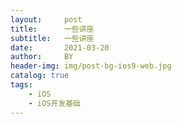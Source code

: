 ```yaml
---
layout:     post
title:      一些讲座
subtitle:   一些讲座 
date:       2021-03-20
author:     BY
header-img: img/post-bg-ios9-web.jpg
catalog: true
tags:
    - iOS
    - iOS开发基础
---
```

